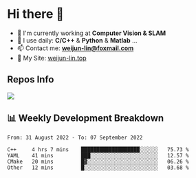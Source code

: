 # Hi there 👋

<!--
**Weijun-Lin/Weijun-Lin** is a ✨ _special_ ✨ repository because its `README.md` (this file) appears on your GitHub profile.

Here are some ideas to get you started:

- 🔭 I’m currently working on ...
- 🌱 I’m currently learning ...
- 👯 I’m looking to collaborate on ...
- 🤔 I’m looking for help with ...
- 💬 Ask me about ...
- 📫 How to reach me: ...
- 😄 Pronouns: ...
- ⚡ Fun fact: ...
-->

- 🏢 I'm currently working at **Computer Vision & SLAM**
- 🚀 I use daily: **C/C++** & **Python** & **Matlab** ...
- 📫 Contact me: **weijun-lin@foxmail.com**
- 🔗 My Site: [weijun-lin.top](https://weijun-lin.top/p)

  

## Repos Info
![](https://github-readme-stats.vercel.app/api?username=Weijun-Lin&theme=cobalt)

## 📊 Weekly Development Breakdown

<!--START_SECTION:waka-->

```text
From: 31 August 2022 - To: 07 September 2022

C++     4 hrs 7 mins    ███████████████████░░░░░░   75.73 %
YAML    41 mins         ███░░░░░░░░░░░░░░░░░░░░░░   12.57 %
CMake   20 mins         █▓░░░░░░░░░░░░░░░░░░░░░░░   06.26 %
Other   12 mins         █░░░░░░░░░░░░░░░░░░░░░░░░   03.68 %
```

<!--END_SECTION:waka-->
